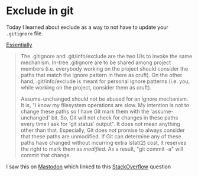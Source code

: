 # Exclude in git

Today I learned about exclude as a way to not have to update your `.gitignore` file. 

[Essentially](https://public-inbox.org/git/xmqqy4z5go1y.fsf@gitster.dls.corp.google.com/)

> The .gitignore and .git/info/exclude are the two UIs to invoke the same mechanism. In-tree .gitignore are to be shared among project members (i.e. everybody working on the project should consider the paths that match the ignore pattern in there as cruft). On the other hand, .git/info/exclude is meant for personal ignore patterns (i.e. you, while working on the project, consider them as cruft).
> 
> Assume-unchanged should not be abused for an ignore mechanism. It is, "I know my filesystem operations are slow. My intention is not to change these paths so I have Git mark them with the 'assume-unchanged' bit. So, Git will not check for changes in these paths every time I ask for 'git status' output". It does not mean anything other than that. Especially, Git does _not_ promise to always consider that these paths are unmodified. If Git can determine any of these paths have changed without incurring extra lstat(2) cost, it reserves the right to mark them as _modified_. As a result, "git commit -a" will commit that change.

I saw this on [Mastodon](https://fosstodon.org/@ehmatthes/111823981038082687) which linked to this [StackOverflow](https://stackoverflow.com/questions/23097368/git-ignore-vs-exclude-vs-assume-unchanged) question